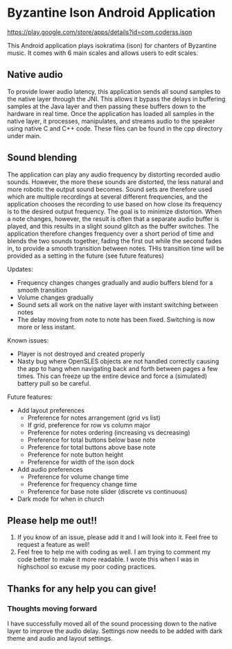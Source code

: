 # Byzantine Ison Android Application
https://play.google.com/store/apps/details?id=com.coderss.ison

This Android application plays isokratima (ison) for chanters of Byzantine music.
It comes with 6 main scales and allows users to edit scales.

## Native audio
To provide lower audio latency, this application sends all sound samples to the native layer through the JNI.
This allows it bypass the delays in buffering samples at the Java layer and then passing these buffers down to the hardware in real time.
Once the application has loaded all samples in the native layer, it processes, manipulates, and streams audio to the speaker using native C and C++ code.
These files can be found in the cpp directory under main.

## Sound blending
The application can play any audio frequency by distorting recorded audio sounds.
However, the more these sounds are distorted, the less natural and more robotic the output sound becomes.
Sound sets are therefore used which are multiple recordings at several different frequencies, and the application chooses the recording to use based on how close its frequency is to the desired output frequency.
The goal is to minimize distortion.
When a note changes, however, the result is often that a separate audio buffer is played, and this results in a slight sound glitch as the buffer switches.
The application therefore changes frequency over a short period of time and blends the two sounds together, fading the first out while the second fades in, to provide a smooth transition between notes.
THis transition time will be provided as a setting in the future (see future features)

Updates:
* Frequency changes changes gradually and audio buffers blend for a smooth transition
* Volume changes gradually
* Sound sets all work on the native layer with instant switching between notes
* The delay moving from note to note has been fixed. Switching is now more or less instant.

Known issues:
* Player is not destroyed and created properly
* Nasty bug where OpenSLES objects are not handled correctly causing the app to hang when navigating back and forth between pages a few times. This can freeze up the entire device and force a (simulated) battery pull so be careful.

Future features:
* Add layout preferences
  * Preference for notes arrangement (grid vs list)
  * If grid, preference for row vs column major
  * Preference for notes ordering (increasing vs decreasing)
  * Preference for total buttons below base note
  * Preference for total buttons above base note
  * Preference for note button height
  * Preference for width of the ison dock
* Add audio preferences
  * Preference for volume change time
  * Preference for frequency change time
  * Preference for base note slider (discrete vs continuous) 
* Dark mode for when in church

## Please help me out!!
1. If you know of an issue, please add it and I will look into it. Feel free to request a feature as well!
1. Feel free to help me with coding as well. I am trying to comment my code better to make it more readable. I wrote this when I was in highschool so excuse my poor coding practices.

## Thanks for any help you can give!

### Thoughts moving forward
I have successfully moved all of the sound processing down to the native layer to improve the audio delay. Settings now needs to be added with dark theme and audio and layout settings.
